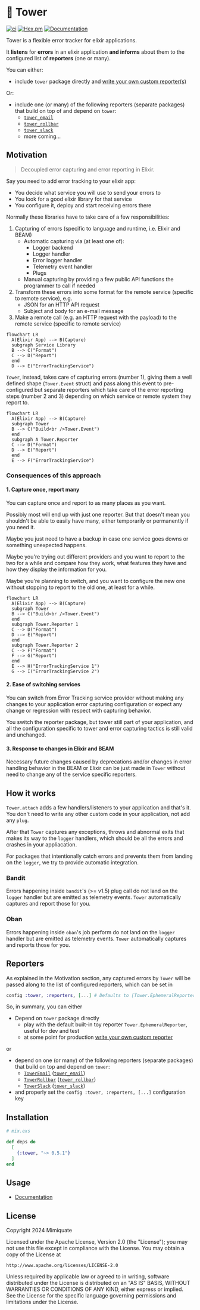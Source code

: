 # 🏰 Tower

[![ci](https://github.com/mimiquate/tower/actions/workflows/ci.yml/badge.svg?branch=main)](https://github.com/mimiquate/tower/actions?query=branch%3Amain)
[![Hex.pm](https://img.shields.io/hexpm/v/tower.svg)](https://hex.pm/packages/tower)
[![Documentation](https://img.shields.io/badge/Documentation-purple.svg)](https://hexdocs.pm/tower)

Tower is a flexible error tracker for elixir applications.

It **listens** for **errors** in an elixir application **and informs** about them to
the configured list of **reporters** (one or many).

You can either:
  - include `tower` package directly and [write your own custom reporter(s)](https://hexdocs.pm/tower/Tower.html#module-writing-a-custom-reporter)

Or:
  - include one (or many) of the following reporters (separate packages) that build on top of and depend on `tower`:
    - [`tower_email`](https://github.com/mimiquate/tower_email)
    - [`tower_rollbar`](https://github.com/mimiquate/tower_rollbar)
    - [`tower_slack`](https://github.com/mimiquate/tower_slack)
    - more coming...

## Motivation

> Decoupled error capturing and error reporting in Elixir.

Say you need to add error tracking to your elixir app:

  - You decide what service you will use to send your errors to
  - You look for a good elixir library for that service
  - You configure it, deploy and start receiving errors there

Normally these libraries have to take care of a few responsibilities:

1. Capturing of errors (specific to language and runtime, i.e. Elixir and BEAM)
    - Automatic capturing via (at least one of):
        - Logger backend
        - Logger handler
        - Error logger handler
        - Telemetry event handler
        - Plugs
    - Manual capturing by providing a few public API functions the programmer to call if needed
1. Transform these errors into some format for the remote service (specific to remote service), e.g.
    - JSON for an HTTP API request
    - Subject and body for an e-mail message
1. Make a remote call (e.g. an HTTP request with the payload) to the remote service (specific to remote service)

```mermaid
flowchart LR
  A(Elixir App) --> B(Capture)
  subgraph Service Library
  B --> C("Format")
  C --> D("Report")
  end
  D --> E("ErrorTrackingService")
```

`Tower`, instead, takes care of capturing errors (number 1), giving them a well defined shape (`Tower.Event` struct)
and pass along this event to pre-configured but separate reporters which take care of the error reporting steps
(number 2 and 3) depending on which service or remote system they report to.

```mermaid
flowchart LR
  A(Elixir App) --> B(Capture)
  subgraph Tower
  B --> C("Build<br />Tower.Event")
  end
  subgraph A Tower.Reporter
  C --> D("Format")
  D --> E("Report")
  end
  E --> F("ErrorTrackingService")
```

### Consequences of this approach

#### 1. Capture once, report many

You can capture once and report to as many places as you want.

Possibly most will end up with just one reporter. But that doesn't mean you shouldn't be able to
easily have many, either temporarily or permanently if you need it.

Maybe you just need to have a backup in case one service goes downs or something unexpected happens.

Maybe you're trying out different providers and you want to report to the two for a while and compare
how they work, what features they have and how they display the information for you.

Maybe you're planning to switch, and you want to configure the new one without stopping to report to the
old one, at least for a while.

```mermaid
flowchart LR
  A(Elixir App) --> B(Capture)
  subgraph Tower
  B --> C("Build<br />Tower.Event")
  end
  subgraph Tower.Reporter 1
  C --> D("Format")
  D --> E("Report")
  end
  subgraph Tower.Reporter 2
  C --> F("Format")
  F --> G("Report")
  end
  E --> H("ErrorTrackingService 1")
  G --> I("ErrorTrackingService 2")
```

#### 2. Ease of switching services

You can switch from Error Tracking service provider without making any changes to your application error
capturing configuration or expect any change or regression with respect with capturing behavior.

You switch the reporter package, but tower still part of your application, and all the configuration specific
to tower and error capturing tactics is still valid and unchanged.

#### 3. Response to changes in Elixir and BEAM

Necessary future changes caused by deprecations and/or changes in error handling behavior in the BEAM or Elixir can be just
made in `Tower` without need to change any of the service specific reporters.

## How it works

`Tower.attach` adds a few handlers/listeners to your application and that's it. You don't need to write any other custom code
in your application, not add any `plug`.

After that `Tower` captures any exceptions, throws and abnormal exits that makes its way to the `logger` handlers, which should
be all the errors and crashes in your appliacation.

For packages that intentionally catch errors and prevents them from landing on the `logger`, we try to provide automatic integration.

### Bandit

Errors happening inside `bandit`'s (>= v1.5) plug call do not land on the `logger` handler but are emitted as telemetry events. `Tower`
automatically captures and report those for you.

### Oban

Errors happening inside `oban`'s job perform do not land on the `logger` handler but are emitted as telemetry events. `Tower` automatically
captures and reports those for you.

## Reporters

As explained in the Motivation section, any captured errors by `Tower` will be passed along to the list of
configured reporters, which can be set in

```elixir
config :tower, :reporters, [...] # Defaults to [Tower.EphemeralReporter]
```

So, in summary, you can either
  - Depend on `tower` package directly
    - play with the default built-in toy reporter `Tower.EphemeralReporter`, useful for dev and test
    - at some point for production [write your own custom reporter](https://hexdocs.pm/tower/Tower.html#module-writing-a-custom-reporter)

or
  - depend on one (or many) of the following reporters (separate packages) that build on top and depend on `tower`:
    - [`TowerEmail`](https://hexdocs.pm/tower_email) ([`tower_email`](https://hex.pm/packages/tower_email))
    - [`TowerRollbar`](https://hexdocs.pm/tower_rollbar) ([`tower_rollbar`](https://hex.pm/packages/tower_rollbar))
    - [`TowerSlack`](https://hexdocs.pm/tower_slack) ([`tower_slack`](https://hex.pm/packages/tower_slack))
  - and properly set the `config :tower, :reporters, [...]` configuration key

## Installation

```elixir
# mix.exs

def deps do
  [
    {:tower, "~> 0.5.1"}
  ]
end
```

## Usage

- [Documentation](https://hexdocs.pm/tower)

## License

Copyright 2024 Mimiquate

Licensed under the Apache License, Version 2.0 (the "License");
you may not use this file except in compliance with the License.
You may obtain a copy of the License at

    http://www.apache.org/licenses/LICENSE-2.0

Unless required by applicable law or agreed to in writing, software
distributed under the License is distributed on an "AS IS" BASIS,
WITHOUT WARRANTIES OR CONDITIONS OF ANY KIND, either express or implied.
See the License for the specific language governing permissions and
limitations under the License.

